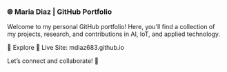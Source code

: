 ### 🌐 Maria Diaz | GitHub Portfolio
Welcome to my personal GitHub portfolio! 
Here, you'll find a collection of my projects, research, and contributions in AI, IoT, and applied technology.

🚀 Explore
🔗 Live Site: mdiaz683.github.io

Let’s connect and collaborate! 🤝
